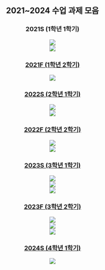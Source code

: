 <div align=center> 
<h2> 2021~2024 수업 과제 모음 </h2>

<h3>2021S (1학년 1학기)</h3> 
<a href="https://github.com/coolho1129/undergraduate/Interactive Programming">
<img src="https://img.shields.io/badge/Interactive Programming-FFB74D?style=for-the-badge&logo=python&logoColor=white"><br>
<img src="https://img.shields.io/badge/Software and problem solving-FF8A65?style=for-the-badge&logo=python&logoColor=white">

<h3> 2021F (1학년 2학기)</h3>
<img src="https://img.shields.io/badge/Basic Programming-4DB6AC?style=for-the-badge&logo=C&logoColor=white">

<h3> 2022S (2학년 1학기)</h3>
<img src="https://img.shields.io/badge/Data Structure-81C784?style=for-the-badge&logo=C&logoColor=white"><br>
<img src="https://img.shields.io/badge/Java Programming-FFD54F?style=for-the-badge&logo=OpenJDK&logoColor=white">

<h3> 2022F (2학년 2학기)</h3>
<img src="https://img.shields.io/badge/System Programming-4FC3F7?style=for-the-badge&logo=C&logoColor=white"><br>
<img src="https://img.shields.io/badge/Linear Algebra Programming Project-BA68C8?style=for-the-badge&logo=python&logoColor=white">

<h3> 2023S (3학년 1학기)</h3>
<img src="https://img.shields.io/badge/Algorithm1-64B5F6?style=for-the-badge&logo=python&logoColor=white"><br>
<img src="https://img.shields.io/badge/Network Programming-FDD835?style=for-the-badge&logo=C&logoColor=white"><br>
<img src="https://img.shields.io/badge/Artificial Intelligence-FF8A65?style=for-the-badge&logo=python&logoColor=white">

<h3> 2023F (3학년 2학기)</h3>
<img src="https://img.shields.io/badge/Database-FFB74D?style=for-the-badge&logo=oracle&logoColor=white"><br>
<img src="https://img.shields.io/badge/Algorithm2-4FC3F7?style=for-the-badge&logo=python&logoColor=white"><br>
<img src="https://img.shields.io/badge/Introduction to Machine Learning-9575CD?style=for-the-badge&logo=python&logoColor=white">

<h3> 2024S (4학년 1학기)</h3>
<img src="https://img.shields.io/badge/Deep Learning-AED581?style=for-the-badge&logo=python&logoColor=white">

</div>
